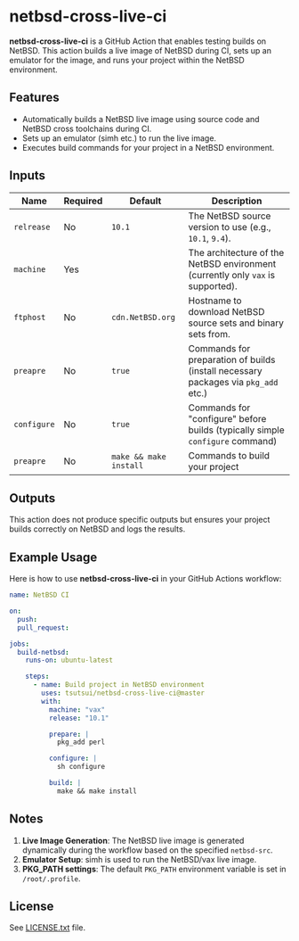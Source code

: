 # netbsd-cross-live-ci

**netbsd-cross-live-ci** is a GitHub Action that enables testing builds on NetBSD.
This action builds a live image of NetBSD during CI, sets up an emulator for the image,
and runs your project within the NetBSD environment.

## Features
- Automatically builds a NetBSD live image using source code and NetBSD cross toolchains during CI.
- Sets up an emulator (simh etc.) to run the live image.
- Executes build commands for your project in a NetBSD environment.

## Inputs

| Name           | Required | Default         | Description                                                      |
|----------------|----------|-----------------|------------------------------------------------------------------|
| `relrease`     | No       | `10.1`          | The NetBSD source version to use (e.g., `10.1`, `9.4`). |
| `machine`      | Yes      |                 | The architecture of the NetBSD environment (currently only `vax` is supported). |
| `ftphost`      | No       | `cdn.NetBSD.org`| Hostname to download NetBSD source sets and binary sets from.  |
| `preapre`      | No       | `true`          | Commands for preparation of builds (install necessary packages via `pkg_add` etc.) |
| `configure`    | No       | `true`          | Commands for "configure" before builds (typically simple `configure` command) |
| `preapre`      | No       | `make && make install`| Commands to build your project |

## Outputs

This action does not produce specific outputs but ensures your project builds correctly on NetBSD and logs the results.

## Example Usage

Here is how to use **netbsd-cross-live-ci** in your GitHub Actions workflow:

```yaml
name: NetBSD CI

on:
  push:
  pull_request:

jobs:
  build-netbsd:
    runs-on: ubuntu-latest

    steps:
      - name: Build project in NetBSD environment
        uses: tsutsui/netbsd-cross-live-ci@master
        with:
          machine: "vax"
          release: "10.1"

          prepare: |
            pkg_add perl

          configure: |
            sh configure

          build: |
            make && make install

```

## Notes
1. **Live Image Generation**: The NetBSD live image is generated dynamically during the workflow based on the specified `netbsd-src`.
2. **Emulator Setup**: simh is used to run the NetBSD/vax live image.
3. **PKG_PATH settings**: The default `PKG_PATH` environment variable is set in `/root/.profile`.

## License
See [LICENSE.txt](LICENSE.txt) file.

